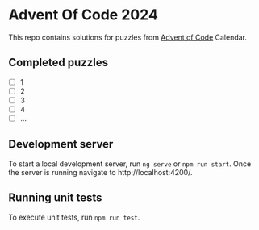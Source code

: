 # Advent Of Code 2024

This repo contains solutions for puzzles from [Advent of Code](https://adventofcode.com/) Calendar.

## Completed puzzles

- [ ] 1
- [ ] 2
- [ ] 3
- [ ] 4
- [ ] ...

## Development server

To start a local development server, run `ng serve` or `npm run start`. Once the server is running navigate to http://localhost:4200/.

## Running unit tests

To execute unit tests, run `npm run test`.
